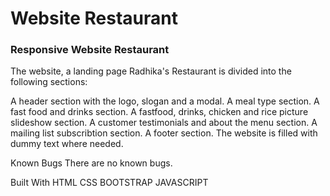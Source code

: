 # Website Restaurant
### Responsive Website Restaurant
The website, a landing page Radhika's Restaurant is divided into the following sections:

A header section with the logo, slogan and a modal.
A meal type section.
A fast food and drinks section.
A fastfood, drinks, chicken and rice picture slideshow section.
A customer testimonials and about the menu section.
A mailing list subscribtion section.
A footer section.
The website is filled with dummy text where needed.

Known Bugs
There are no known bugs.

Built With
HTML
CSS
BOOTSTRAP
JAVASCRIPT

